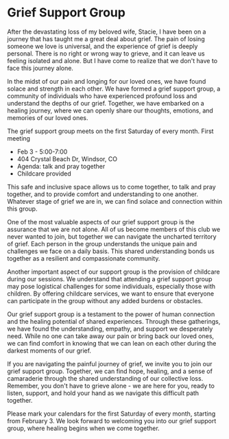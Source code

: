# Grief Support Group

After the devastating loss of my beloved wife, Stacie, I have been on a journey that has taught me a
great deal about grief. The pain of losing someone we love is universal, and the experience of
grief is deeply personal. There is no right or wrong way to grieve, and it can leave us feeling
isolated and alone. But I have come to realize that we don't have to face this journey alone. 

In the midst of our pain and longing for our loved ones, we have found solace and strength in each
other. We have formed a grief support group, a community of individuals who have experienced
profound loss and understand the depths of our grief. Together, we have embarked on a healing
journey, where we can openly share our thoughts, emotions, and memories of our loved ones. 

The grief support group meets on the first Saturday of every month.  First meeting

- Feb 3 - 5:00-7:00
- 404 Crystal Beach Dr, Windsor, CO
- Agenda: talk and pray together
- Childcare provided

This safe and inclusive space allows us to come together, to talk and pray together, and to provide
comfort and understanding to one another. Whatever stage of grief we are in, we can find solace and
connection within this group.

One of the most valuable aspects of our grief support group is the assurance that we are not alone.
All of us become members of this club we never wanted to join, but together we can navigate the
uncharted territory of grief. Each person in the group understands the unique pain and challenges
we face on a daily basis. This shared understanding bonds us together as a resilient and
compassionate community.

Another important aspect of our support group is the provision of childcare during our sessions. We
understand that attending a grief support group may pose logistical challenges for some
individuals, especially those with children. By offering childcare services, we want to ensure that
everyone can participate in the group without any added burdens or obstacles.

Our grief support group is a testament to the power of human connection and the healing potential of
shared experiences. Through these gatherings, we have found the understanding, empathy, and support
we desperately need. While no one can take away our pain or bring back our loved ones, we can find
comfort in knowing that we can lean on each other during the darkest moments of our grief.

If you are navigating the painful journey of grief, we invite you to join our grief support group.
Together, we can find hope, healing, and a sense of camaraderie through the shared understanding of
our collective loss. Remember, you don't have to grieve alone - we are here for you, ready to
listen, support, and hold your hand as we navigate this difficult path together.

Please mark your calendars for the first Saturday of every month, starting from February 3. We look
forward to welcoming you into our grief support group, where healing begins when we come together.